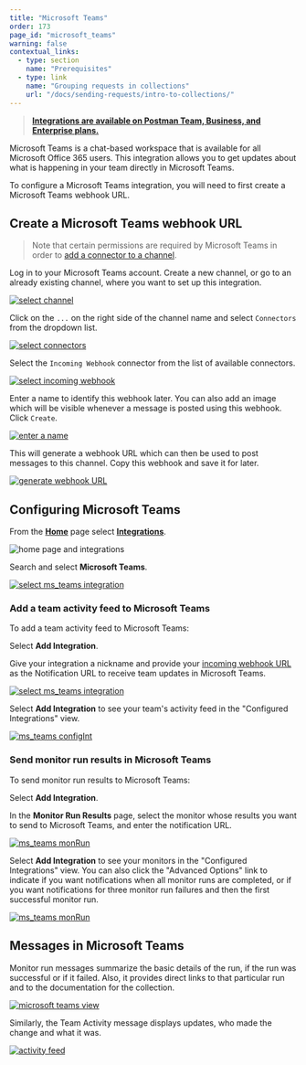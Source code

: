 ```yaml
---
title: "Microsoft Teams"
order: 173
page_id: "microsoft_teams"
warning: false
contextual_links:
  - type: section
    name: "Prerequisites"
  - type: link
    name: "Grouping requests in collections"
    url: "/docs/sending-requests/intro-to-collections/"
---
```


> **[Integrations are available on Postman Team, Business, and Enterprise plans.](https://www.postman.com/pricing/)**

Microsoft Teams is a chat-based workspace that is available for all Microsoft Office 365 users. This integration allows you to get updates about what is happening in your team directly in Microsoft Teams.

To configure a Microsoft Teams integration, you will need to first create a Microsoft Teams webhook URL.

## Create a Microsoft Teams webhook URL

> Note that certain permissions are required by Microsoft Teams in order to [add a connector to a channel](https://docs.microsoft.com/en-us/microsoftteams/office-365-custom-connectors).

Log in to your Microsoft Teams account. Create a new channel, or go to an already existing channel, where you want to set up this integration.

[![select channel](https://assets.postman.com/postman-docs/59031183.jpg)](https://assets.postman.com/postman-docs/59031183.jpg)

Click on the `...` on the right side of the channel name and select `Connectors` from the dropdown list.

[![select connectors](https://assets.postman.com/postman-docs/59031299.jpg)](https://assets.postman.com/postman-docs/59031299.jpg)

Select the `Incoming Webhook` connector from the list of available connectors.

[![select incoming webhook](https://assets.postman.com/postman-docs/59031428.jpg)](https://assets.postman.com/postman-docs/59031428.jpg)

Enter a name to identify this webhook later. You can also add an image which will be visible whenever a message is posted using this webhook. Click `Create`.

[![enter a name](https://assets.postman.com/postman-docs/59031665.jpg)](https://assets.postman.com/postman-docs/59031665.jpg)

This will generate a webhook URL which can then be used to post messages to this channel. Copy this webhook and save it for later.

[![generate webhook URL](https://assets.postman.com/postman-docs/59032020.jpg)](https://assets.postman.com/postman-docs/59032020.jpg)

## Configuring Microsoft Teams

From the **[Home](https://go.postman.co/home)** page select **[Integrations](https://go.postman.co/integrations)**.

![home page and integrations](https://assets.postman.com/postman-docs/home-integrations.jpg)

Search and select **Microsoft Teams**.

[![select ms_teams integration](https://assets.postman.com/postman-docs/msteams-search-all-q.jpg)](https://assets.postman.com/postman-docs/msteams-search-all-q.jpg)

### Add a team activity feed to Microsoft Teams

To add a team activity feed to Microsoft Teams:

Select **Add Integration**.

Give your integration a nickname and provide your [incoming webhook URL](#create-a-microsoft-teams-webhook-url) as the Notification URL to receive team updates in Microsoft Teams.

[![select ms_teams integration](https://assets.postman.com/postman-docs/msteams-add-team-activities-q.jpg)](https://assets.postman.com/postman-docs/msteams-add-team-activities-q.jpg)

Select **Add Integration** to see your team's activity feed in the "Configured Integrations" view.

   [![ms_teams configInt](https://assets.postman.com/postman-docs/msteams-team-activities-show-all-q.jpg)](https://assets.postman.com/postman-docs/msteams-team-activities-show-all-q.jpg)

### Send monitor run results in Microsoft Teams

To send monitor run results to Microsoft Teams:

Select **Add Integration**.

In the **Monitor Run Results** page, select the monitor whose results you want to send to Microsoft Teams, and enter the notification URL.

   [![ms_teams monRun](https://assets.postman.com/postman-docs/ms-teams-send-mon-run.jpg)](https://assets.postman.com/postman-docs/ms-teams-send-mon-run.jpg)

Select **Add Integration** to see your monitors in the "Configured Integrations" view. You can also click the "Advanced Options" link to indicate if you want notifications when all monitor runs are completed, or if you want notifications for three monitor run failures and then the first successful monitor run.

   [![ms_teams monRun](https://assets.postman.com/postman-docs/msteams-monitor-results-add-q.jpg)](https://assets.postman.com/postman-docs/msteams-monitor-results-add-q.jpg)

## Messages in Microsoft Teams

Monitor run messages summarize the basic details of the run, if the run was successful or if it failed. Also, it provides direct links to that particular run and to the documentation for the collection.

[![microsoft teams view](https://assets.postman.com/postman-docs/59034537.jpg)](https://assets.postman.com/postman-docs/59034537.jpg)

Similarly, the Team Activity message displays updates, who made the change and what it was.

[![activity feed](https://assets.postman.com/postman-docs/59034618.jpg)](https://assets.postman.com/postman-docs/59034618.jpg)
